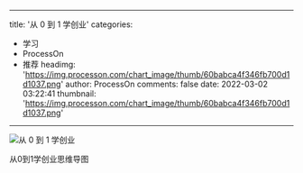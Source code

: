 
---
title: '从 0 到 1 学创业'
categories: 
 - 学习
 - ProcessOn
 - 推荐
headimg: 'https://img.processon.com/chart_image/thumb/60babca4f346fb700d1d1037.png'
author: ProcessOn
comments: false
date: 2022-03-02 03:22:41
thumbnail: 'https://img.processon.com/chart_image/thumb/60babca4f346fb700d1d1037.png'
---

<div>   
<img class="thumb" alt="从 0 到 1 学创业" src="https://img.processon.com/chart_image/thumb/60babca4f346fb700d1d1037.png" referrerpolicy="no-referrer">
<p>从0到1学创业思维导图</p>  
</div>
            